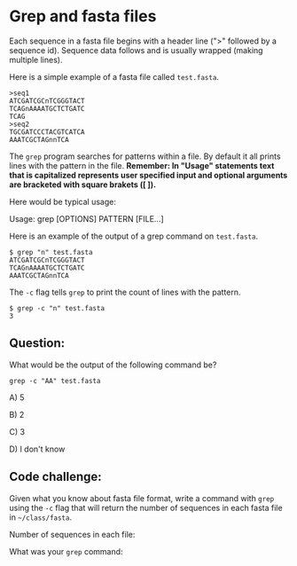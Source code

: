 Grep and fasta files
====================

Each sequence in a fasta file begins with a header line (">" followed by a sequence id). Sequence data follows and is usually wrapped (making multiple lines).

Here is a simple example of a fasta file called `test.fasta`.

```
>seq1
ATCGATCGCnTCGGGTACT
TCAGnAAAATGCTCTGATC
TCAG
>seq2
TGCGATCCCTACGTCATCA
AAATCGCTAGnnTCA
```

The `grep` program searches for patterns within a file. By default it all prints lines with the pattern in the file. **Remember: In "Usage" statements text that is capitalized represents user specified input and optional arguments are bracketed with square brakets ([ ]).**

Here would be typical usage:

   Usage:   grep [OPTIONS] PATTERN [FILE...]
   
Here is an example of the output of a grep command on `test.fasta`.

```
$ grep "n" test.fasta
ATCGATCGCnTCGGGTACT
TCAGnAAAATGCTCTGATC
AAATCGCTAGnnTCA
```
The `-c` flag tells `grep` to print the count of lines with the pattern.

```
$ grep -c "n" test.fasta
3
```
## Question:

What would be the output of the following command be?

```
grep -c "AA" test.fasta
```

A) 5

B) 2

C) 3

D) I don't know

## Code challenge:
Given what you know about fasta file format, write a command with `grep` using the `-c` flag that will return the number of sequences in each fasta file in `~/class/fasta`.

Number of sequences in each file:

What was your `grep` command:
